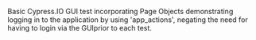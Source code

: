 Basic Cypress.IO GUI test incorporating Page Objects demonstrating logging in to the application by using 'app_actions', negating the need for having to login via the GUIprior to each test.
